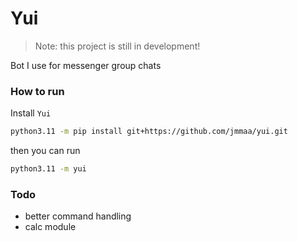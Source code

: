 # Yui

> Note: this project is still in development!

Bot I use for messenger group chats


### How to run

Install `Yui`

```sh
python3.11 -m pip install git+https://github.com/jmmaa/yui.git
```

then you can run

```sh
python3.11 -m yui
```

### Todo

- better command handling
- calc module



